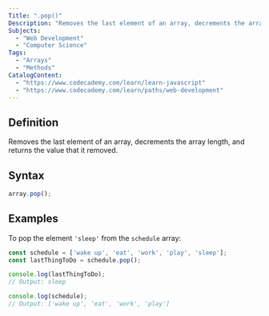 ```yaml
---
Title: ".pop()"
Description: "Removes the last element of an array, decrements the array length, and returns the value that it removed."
Subjects:
  - "Web Development"
  - "Computer Science"
Tags:
  - "Arrays"
  - "Methods"
CatalogContent:
  - "https://www.codecademy.com/learn/learn-javascript"
  - "https://www.codecademy.com/learn/paths/web-development"
---
```


## Definition

Removes the last element of an array, decrements the array length, and returns the value that it removed.

## Syntax

```js
array.pop();
```

## Examples

To pop the element `'sleep'` from the `schedule` array:

```js
const schedule = ['wake up', 'eat', 'work', 'play', 'sleep'];
const lastThingToDo = schedule.pop();

console.log(lastThingToDo);
// Output: sleep

console.log(schedule);
// Output: ['wake up', 'eat', 'work', 'play']
```
